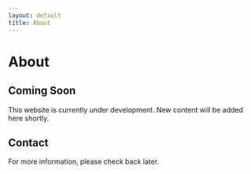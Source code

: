 ```yaml
---
layout: default
title: About
---
```


# About

## Coming Soon

This website is currently under development. New content will be added here shortly.

## Contact

For more information, please check back later.
